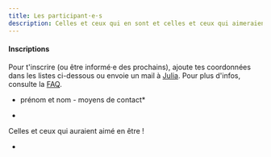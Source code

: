 ```yaml
---
title: Les participant·e·s
description: Celles et ceux qui en sont et celles et ceux qui aimeraient en être !
---
```


#### Inscriptions

Pour t'inscrire (ou être informé·e des prochains), ajoute tes coordonnées dans les listes ci-dessous ou envoie un mail à [Julia](julia.barbelane@gmail.com). Pour plus d'infos, consulte la [FAQ](http://walkingdev.fr/#walkingdev/cnv/blob/master/v-34/faq.md).

* prénom et nom - moyens de contact*

- 

Celles et ceux qui auraient aimé en être !

- 
